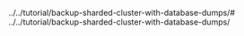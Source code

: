 ../../tutorial/backup-sharded-cluster-with-database-dumps/# ../../tutorial/backup-sharded-cluster-with-database-dumps/